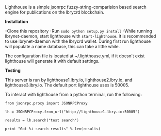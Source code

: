 Lighthouse is a simple jsonrpc fuzzy-string-comparision based search engine for publications on the lbrycrd blockchain.

**Installation**

-Clone this repository
-Run `sudo python setup.py install`
-While running lbrynet-daemon, start lighthouse with `start-lighthouse`. It is recommended to use lbrynet-daemon with
the lbrycrd wallet. During first run lighthouse will populate a name database, this can take a little while.

The configuration file is located at ~/.lighthouse.yml, if it doesn't exist lighthouse will generate it with default settings.

**Testing**

This server is run by lighthouse1.lbry.io, lighthouse2.lbry.io, and lighthouse3.lbry.io. The default port lighthouse uses is 50005.

To interact with lighthouse from a python terminal, run the following:


 `from jsonrpc.proxy import JSONRPCProxy`
 
 `lh = JSONRPCProxy.from_url("http://lighthouse1.lbry.io:50005")`
 
 `results = lh.search("test search")`
 
 `print "Got %i search results" % len(results)`
